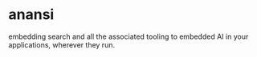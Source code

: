 # anansi
embedding search and all the associated tooling to embedded AI in your applications, wherever they run.
